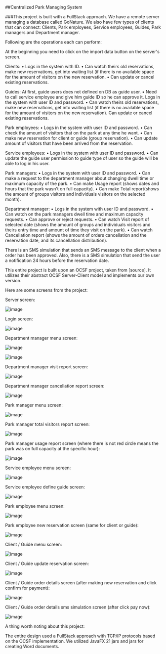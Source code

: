 ##Centralized Park Managing System

###This project is built with a FullStack approach. We have a remote server 
managing a database called GoNature. We also have few types of clients that can connect: Clients, Park employees, Service employees, Guides, Park managers and Department manager.

Following are the operations each can perform:

At the beginning you need to click on the import data button on the server's screen.

Clients: 
  •	Logs in the system with ID. 
  •	Can watch theirs old reservations, make new reservations, get into waiting list (if there is no available space for the amount of visitors on the new reservation. 
  •	Can update or cancel existing reservations.

Guides: 
  At first, guide users does not defined on DB as guide user. 
  •	Need to call service employee and give him guide ID so he can approve it. Logs in the system with user ID and password. 
  •	Can watch theirs old reservations, make new reservations, get into waiting list (if there is no available space for the amount of visitors on the new reservation). Can update or cancel existing reservations.

Park employees: 
  •	Logs in the system with user ID and password. 
  •	Can check the amount of visitors that on the park at any time he want. 
  •	Can make new reservation for client or guide (group reservation). 
  •	Can update amount of visitors that have been arrived from the reservation.

Service employees: 
  •	Logs in the system with user ID and password. 
  •	Can update the guide user permission to guide type of user so the guide will be able to log in his user.

Park managers: 
  •	Logs in the system with user ID and password. 
  •	Can make a request to the department manager about changing dwell time or maximum capacity of the park. 
  •	Can make Usage report (shows dates and hours that the park wasn't on full capacity). 
  •	Can make Total report(shows the amount of groups visitors and individuals visitors on the selected month).

Department manager: 
  •	Logs in the system with user ID and password.
  •	Can watch on the park managers dwell time and maximum capacity requests.
  •	 Can approve or reject requests. 
  •	Can watch Visit report of selected date (shows the amount of groups and individuals visitors and theirs entry time and amount of time they visit on the park). 
  •	Can watch Cancellation report (shows the amount of orders cancellation and the reservation date, and its cancellation distribution).

There is an SMS simulation that sends an SMS message to the client when a order has been approved. Also, there is a SMS simulation that send the user a notification 24 hours before the reservation date.

This entire project is built upon an OCSF project, taken from [source]. It utilizes their abstract OCSF Server-Client model and implements our own version.


Here are some screens from the project:

Server screen:

![image](https://github.com/AdarCohen1/GoNature/assets/146540241/f77128e6-abcf-4847-b373-0ea7dc1409ff)

Login screen:

![image](https://github.com/AdarCohen1/GoNature/assets/146540241/560a8537-920d-4c07-9e46-c4dc79268646)

Department manager menu screen:

![image](https://github.com/AdarCohen1/GoNature/assets/146540241/160a9bda-c296-4afe-9577-175ed66d47c0)

![image](https://github.com/AdarCohen1/GoNature/assets/146540241/6a64c20f-edbc-4edd-85ed-d70493b38e05)

Department manager visit report screen:

![image](https://github.com/AdarCohen1/GoNature/assets/146540241/4812b168-d985-4588-a317-86ae637a5034)

Department manager cancellation report screen:

![image](https://github.com/AdarCohen1/GoNature/assets/146540241/6ce02f2a-89bd-442a-88ed-5de5ae07d1a3)

Park manager menu screen:

![image](https://github.com/AdarCohen1/GoNature/assets/146540241/f4615bee-3720-4196-a8e8-069dc4672a73)

Park manager total visitors report screen:

![image](https://github.com/AdarCohen1/GoNature/assets/146540241/9a47932d-eb37-4afa-91e3-65edccba0ca5)

Park manager usage report screen (where there is not red circle means the park was on full capacity at the specific hour):

![image](https://github.com/AdarCohen1/GoNature/assets/146540241/3cc8c629-d2e7-43b9-b2a2-46ab1bfbade7)

Service employee menu screen:

![image](https://github.com/AdarCohen1/GoNature/assets/146540241/052b5ca6-6556-4ff6-b045-a612dcf03cb6)

Service employee define guide screen:

![image](https://github.com/AdarCohen1/GoNature/assets/146540241/edef3905-0a37-4eed-bc94-0e116775be3f)

Park employee menu screen:

![image](https://github.com/AdarCohen1/GoNature/assets/146540241/91144016-33c0-436f-b544-51bffb401927)

Park employee new reservation screen (same for client or guide):

![image](https://github.com/AdarCohen1/GoNature/assets/146540241/1912a285-e19a-49d0-b588-091df760ab87)

Client / Guide menu screen:

![image](https://github.com/AdarCohen1/GoNature/assets/146540241/f8453326-78a4-48bf-844d-c507a7eebd55)

Client / Guide update reservation screen:

![image](https://github.com/AdarCohen1/GoNature/assets/146540241/73a5c475-cc75-4fbc-b840-efae19b4a921)

Client / Guide order details screen (after making new reservation and click confirm for payment):

![image](https://github.com/AdarCohen1/GoNature/assets/146540241/4e71cb90-2e38-4253-a7fe-fc29cbccfcb7)

Client / Guide order details sms simulation screen (after click pay now):

![image](https://github.com/AdarCohen1/GoNature/assets/146540241/6b684f90-91b6-4830-8e8c-8cee244c16b0)


A thing worth noting about this project:

The entire design used a FullStack approach with TCP/IP protocols based on the OCSF implementation. We utilized JavaFX 21 jars and jars for creating Word documents.

